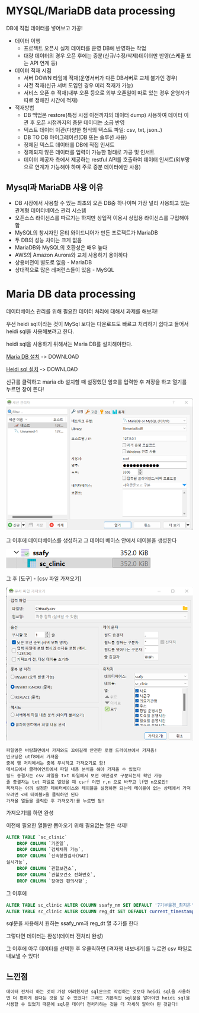 # MYSQL/MariaDB data processing

DB에 직접 데이터를 넣어보고 가공!



* 데이터 이행
  * 프로젝트 오픈시 실제 데이터를 운영 DB에 반영하는 작업
  * 대량 데이터의 경우 오픈 후에는 증분(신규/수정/삭제)데이터만 반영(스케줄 또는 API 연계 등)
* 데이터 적재 시점
  * 서버 DOWN 타임에 적재(운영서버가 다른 DB서버로 교체 불가인 경우)
  * 사전 적재(신규 서버 도입인 경우 미리 적재가 가능)
  * 서비스 오픈 후 적재(내부 오픈 등으로 외부 오픈일이 따로 있는 경우 운영자가 따로 정해진 시간에 적재)
* 적재방법
  * DB 백업본 restore(특정 시점 이전까지의 데이터 dump) 사용하여 데이터 이관 후 오픈 시점까지의 증분 데이터는 소급 반영
  * 텍스트 데이터 이관(다양한 형식의 텍스트 파일: csv, txt, json..)
  * DB TO DB 마이그레이션(DB 또는 솔루션 사용)
  * 정제된 텍스트 데이터를 DB에 직접 인서트
  * 정제되지 않은 데이터를 입력이 가능한 형태로 가공 및 인서트
  * 데이터 제공자 측에서 제공하는 restful API를 호출하여 데이터 인서트(외부망으로 연계가 가능해야 하며 주로 증분 데이터에만 사용)



## Mysql과 MariaDB 사용 이유

* DB 시장에서 사용할 수 있는 최초의 오픈 DB중 하나이며 가장 널리 사용되고 있는 관계형 데이터베이스 관리 시스템
* 오픈소스 라이선스를 따르기는 하지만 상업적 이용시 상업용 라이선스를 구입해야함
* MySQL의 창시자인 몬티 와이드니어가 만든 프로젝트가 MariaDB
* 두 DB의 성능 차이는 크게 없음
* MariaDB와 MySQL의 호환성은 매우 높다
* AWS의 Amazon Aurora와 교체 사용하기 용이하다
* 상용버전이 별도로 없음 - MariaDB
* 상대적으로 많은 레퍼런스들이 있음 - MySQL



# Maria DB data processing

데이터베이스 관리를 위해 필요한 데이터 처리에 대해서 과제를 해보자!



우선 heidi sql이라는 것이 MySql 보다는 다운로드도 빠르고 처리하기 쉽다고 들어서 heidi sql을 사용해보려고 한다. 

heidi sql을 사용하기 위해서는 Maria DB를 설치해야한다.

[Maria DB 설치](https://mariadb.org/) -> DOWNLOAD

[Heidi sql 설치](https://www.heidisql.com/download.php) -> DOWNLOAD



신규를 클릭하고 maria db 설치할 때 설정했던 암호를 입력한 후 저장을 하고 열기를 누르면 창이 뜬다!

![image-20220614181244718](PJT3_MYSQL_MariaDB_data_processing.assets/image-20220614181244718.png)



그 이후에 데이터베이스를 생성하고 그 데이터 베이스 안에서 테이블을 생성한다

![image-20220614193009494](PJT3_MYSQL_MariaDB_data_processing.assets/image-20220614193009494.png)



그 후 [도구] - [csv 파일 가져오기] 

![image-20220614193053225](PJT3_MYSQL_MariaDB_data_processing.assets/image-20220614193053225.png)

```
파일명은 바탕화면에서 가져와도 꼬이길래 안전한 로컬 드라이브에서 가져옴!
인코딩은 utf8에서 가져옴
중복 행 처리에서는 중복 무시하고 가져오기로 함!
메서드에서 클라이언트에서 파일 내용 분석을 해야 가져올 수 있었다
필드 종결자는 csv 파일을 txt 파일에서 보면 어떤걸로 구분되는지 확인 가능
줄 종결자는 txt 파일로 열었을 때 csrf 이면 r,n 으로 바꾸고 lf면 n으로만!
목적지는 아까 설정한 데이터베이스와 테이블을 설정하면 되는데 테이블이 없는 상태에서 가져오려먼 <새 테이블>을 클릭하면 된다
가져올 열들을 클릭한 후 가져오기!를 누르면 됨!
```

가져오기!를 하면 완성



이전에 필요한 열들만 뽑아오기 위해 필요없는 열은 삭제!

```sql
ALTER TABLE `sc_clinic`
	DROP COLUMN `기준일`,
	DROP COLUMN `검체채취 가능`,
	DROP COLUMN `신속항원검사(RAT)
실시가능`,
	DROP COLUMN `관할보건소`,
	DROP COLUMN `관할보건소 전화번호`,
	DROP COLUMN `장애인 편의사항`;	
```



그 이후에 

```sql
ALTER TABLE sc_clinic ALTER COLUMN ssafy_nm SET DEFAULT '7기부울경_최지은';
ALTER TABLE sc_clinic ALTER COLUMN reg_dt SET DEFAULT current_timestamp;
```

sql문을 사용해서 원하는 ssafy_nm과 reg_dt 열 추가를 한다

그렇다면 데이터는 완성!(데이터 전처리 완성)



그 이후에 아무 데이터를 선택한 후 우클릭하면 [격자행 내보내기]를 누르면 csv 파일로 내보낼 수 있다!



## 느낀점

```
데이터 전처리 하는 것이 가장 어려웠지만 sql문으로 작성하는 것보다 heidi sql을 사용하면 더 편하게 된다는 것을 알 수 있었다! 그래도 기본적인 sql문을 알아야만 heidi sql을 사용할 수 있었기 때문에 sql문 데이터 전처리하는 것을 더 자세히 알아야 된 것같다!
```

